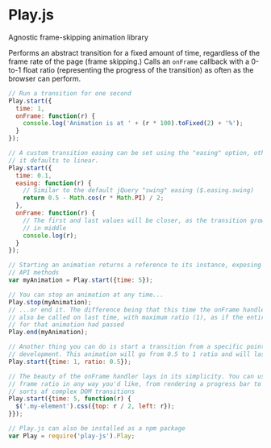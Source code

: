 Play.js
====
Agnostic frame-skipping animation library

Performs an abstract transition for a fixed amount of time, regardless of the
frame rate of the page (frame skipping.) Calls an `onFrame` callback with a
0-to-1 float ratio (representing the progress of the transition) as often as
the browser can perform.

```js
// Run a transition for one second
Play.start({
  time: 1,
  onFrame: function(r) {
    console.log('Animation is at ' + (r * 100).toFixed(2) + '%');
  }
});

// A custom transition easing can be set using the "easing" option, otherwise
// it defaults to linear.
Play.start({
  time: 0.1,
  easing: function(r) {
    // Similar to the default jQuery "swing" easing ($.easing.swing)
    return 0.5 - Math.cos(r * Math.PI) / 2;
  },
  onFrame: function(r) {
    // The first and last values will be closer, as the transition grows faster
    // in middle
    console.log(r);
  }
});

// Starting an animation returns a reference to its instance, exposing a few
// API methods
var myAnimation = Play.start({time: 5});

// You can stop an animation at any time...
Play.stop(myAnimation);
// ...or end it. The difference being that this time the onFrame handler will
// also be called on last time, with maximum ratio (1), as if the entire time
// for that animation had passed
Play.end(myAnimation);

// Another thing you can do is start a transition from a specific point in its
// development. This animation will go from 0.5 to 1 ratio and will last 500ms
Play.start({time: 1, ratio: 0.5});

// The beauty of the onFrame handler lays in its simplicity. You can use the
// frame ratio in any way you'd like, from rendering a progress bar to all
// sorts af complex DOM transitions
Play.start({time: 5, function(r) {
  $('.my-element').css({top: r / 2, left: r});
}});

// Play.js can also be installed as a npm package
var Play = require('play-js').Play;
```
